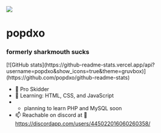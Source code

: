 <img src="https://cdn.discordapp.com/banners/445022016060260358/23cafcb418773a6198bd5938254a5266?size=4096">
    <h1>popdxo</h1>
    <h3>formerly sharkmouth sucks</h3>
    [![GitHub stats](https://github-readme-stats.vercel.app/api?username=popdxo&show_icons=true&theme=gruvbox)](https://github.com/popdxo/github-readme-stats)

- 💪 Pro Skidder
- 🏫 Learning: HTML, CSS, and JavaScript
- - planning to learn PHP and MySQL soon
- 📫 Reachable on discord at 🍔 https://discordapp.com/users/445022016060260358/

<!---
Sharkmouth-Sucks/Sharkmouth-Sucks is a ✨ special ✨ repository because its `README.md` (this file) appears on your GitHub profile.
You can click the Preview link to take a look at your changes.
--->
